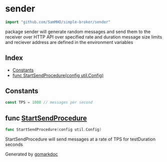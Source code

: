 <!-- Code generated by gomarkdoc. DO NOT EDIT -->

# sender

```go
import "github.com/SamMHD/simple-broker/sender"
```

package sender will generate random messages and send them to the receiver over HTTP API over specified rate and duration message size limits and reciever address are defined in the environment variables

## Index

- [Constants](<#constants>)
- [func StartSendProcedure(config util.Config)](<#func-startsendprocedure>)


## Constants

```go
const TPS = 1000 // messages per second
```

## func [StartSendProcedure](<https://github.com/SamMHD/simple-broker/blob/main/sender/main.go#L19>)

```go
func StartSendProcedure(config util.Config)
```

StartSendProcedure will send messages at a rate of TPS for testDuration seconds



Generated by [gomarkdoc](<https://github.com/princjef/gomarkdoc>)
